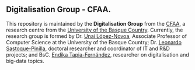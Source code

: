 ## Digitalisation Group - CFAA.

This repository is maintained by the **Digitalisation Group** from the [CFAA](https://cfaa.eus/en/), a research centre from the [University of the Basque Country](https://www.ehu.eus/en/en-home). Currently, the research group is formed by Dr. [Unai López-Novoa](https://ulopeznovoa.github.io/), Associate Professor of Computer Science at the University of the Basque Country; Dr. [Leonardo Sastoque-Pinilla](https://www.linkedin.com/in/leonardo-sastoque-pinilla/), doctoral researcher and coordinator of IT and R&D projects; and BsC. [Endika Tapia-Fernández](https://endikatapia.github.io/), researcher on digitalisation and big-data topics.

<!--

**Here are some ideas to get you started:**

🙋‍♀️ A short introduction - what is your organization all about?
🌈 Contribution guidelines - how can the community get involved?
👩‍💻 Useful resources - where can the community find your docs? Is there anything else the community should know?
🍿 Fun facts - what does your team eat for breakfast?
🧙 Remember, you can do mighty things with the power of [Markdown](https://docs.github.com/github/writing-on-github/getting-started-with-writing-and-formatting-on-github/basic-writing-and-formatting-syntax)
-->
